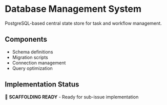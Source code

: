# Database Management System

PostgreSQL-based central state store for task and workflow management.

## Components

- Schema definitions
- Migration scripts
- Connection management
- Query optimization

## Implementation Status

🚧 **SCAFFOLDING READY** - Ready for sub-issue implementation

